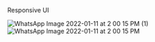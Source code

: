 Responsive UI

![WhatsApp Image 2022-01-11 at 2 00 15 PM (1)](https://user-images.githubusercontent.com/90317434/148907660-4d59aeab-71d3-44d2-879b-ba90b1e0ebfe.jpeg)
![WhatsApp Image 2022-01-11 at 2 00 15 PM](https://user-images.githubusercontent.com/90317434/148907669-bfc5f8fa-d776-4a40-9eea-b039ab681bdc.jpeg)
